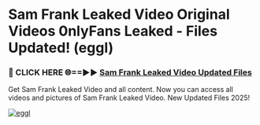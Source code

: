 # Sam Frank Leaked Video Original Videos 0nlyFans Leaked - Files Updated! (eggl)

<h3>🔴 CLICK HERE 🌐==►► <a href="https://tinyurl.com/2wckxsce" rel="nofollow">Sam Frank Leaked Video Updated Files</a></h3>

Get Sam Frank Leaked Video and all content. Now you can access all videos and pictures of Sam Frank Leaked Video. New Updated Files 2025!

[![eggl](https://i.imgur.com/AFduVYN.gif)](https://tinyurl.com/2wckxsce)
